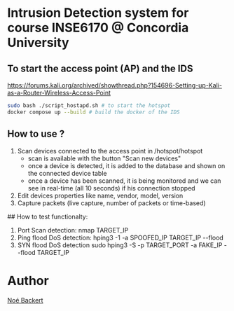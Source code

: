 # Intrusion Detection system for course INSE6170 @ Concordia University




## To start the access point (AP) and the IDS

https://forums.kali.org/archived/showthread.php?154696-Setting-up-Kali-as-a-Router-Wireless-Access-Point

```sh
sudo bash ./script_hostapd.sh # to start the hotspot
docker compose up --build # build the docker of the IDS
```

## How to use ?
1. Scan devices connected to the access point in /hotspot/hotspot
    - scan is available with the button "Scan new devices"
    - once a device is detected, it is added to the database and shown on the connected device table
    - once a device has been scanned, it is being monitored and we can see in real-time (all 10 seconds) if his connection stopped 
2. Edit devices properties like name, vendor, model, version
3. Capture packets (live capture, number of packets or time-based)


## How to test functionalty:

1. Port Scan detection:
    nmap TARGET_IP 
2. Ping flood DoS detection:
    hping3 -1 -a SPOOFED_IP TARGET_IP --flood
3. SYN flood DoS detection
    sudo hping3 -S -p TARGET_PORT -a FAKE_IP --flood TARGET_IP


# Author
[Noé Backert](mailto:noe.backert@gmail.com)
